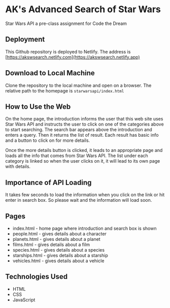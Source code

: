 # AK's Advanced Search of Star Wars
Star Wars API a pre-class assignment for Code the Dream

## Deployment
This Github repository is deployed to Netlify. The address is 
[https://akswsearch.netlify.com](https://akswsearch.netlify.app)

## Download to Local Machine
Clone the repository to the local machine and open on a browser. The relative path to the homepage is `starwarsapi/index.html`

## How to Use the Web
On the home page, the introduction informs the user that this web site uses Star Wars API and instructs the user to click on one of the categories above to start searching. The search bar appears above the introduction and enters a query. Then it returns the list of result. Each result has basic info and a button to click on for more details. 

Once the more details button is clicked, it leads to an appropriate page and loads all the info that comes from Star Wars API. The list under each category is linked so when the user clicks on it, it will lead to its own page with details. 

## Importance of API Loading
It takes few seconds to load the information when you click on the link or hit enter in search box. So please wait and the information will load soon. 

## Pages
- index.html - home page where introduction and search box is shown
- people.html - gives details about a character
- planets.html - gives details about a planet
- films.html - gives details about a film
- species.html - gives details about a species
- starships.html - gives details about a starship
- vehicles.html - gives details about a vehicle

## Technologies Used
- HTML
- CSS
- JavaScript
